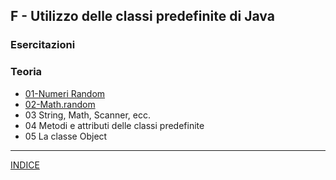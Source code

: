 ## F - Utilizzo delle classi predefinite di Java
### Esercitazioni
### Teoria 
- [01-Numeri Random](<01-Numeri Random.md>) 
- [02-Math.random](02-Math.random.md)
- 03 String, Math, Scanner, ecc.
- 04 Metodi e attributi delle classi predefinite
- 05 La classe Object

--- 
[INDICE](../README.md) 
